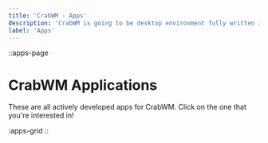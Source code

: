 ```yaml
---
title: 'CrabWM - Apps'
description: 'CrabWM is going to be desktop environment fully written in Rust programming language.'
label: 'Apps'
---
```


::apps-page
# CrabWM Applications
These are all actively developed apps for CrabWM. Click on the one that you're interested in!

:apps-grid
::